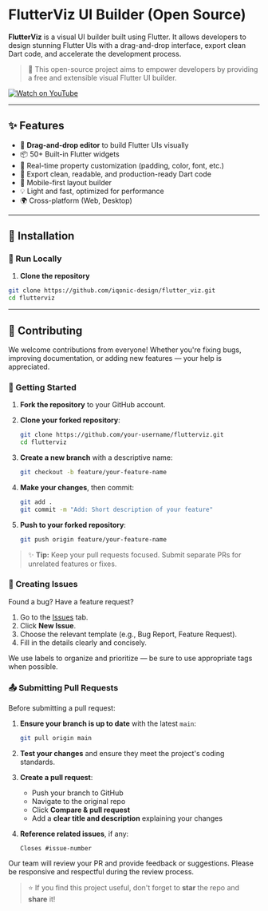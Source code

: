 # FlutterViz UI Builder (Open Source)

**FlutterViz** is a visual UI builder built using Flutter. It allows developers to design stunning Flutter UIs with a drag-and-drop interface, export clean Dart code, and accelerate the development process.

> 🚀 This open-source project aims to empower developers by providing a free and extensible visual Flutter UI builder.

[![Watch on YouTube](https://img.shields.io/badge/Watch%20Demo-YouTube-red?logo=youtube&style=for-the-badge)](https://www.youtube.com/watch?v=CgIGPKeWYB0)

---

## ✨ Features

- 🔧 **Drag-and-drop editor** to build Flutter UIs visually
- 📦 50+ Built-in Flutter widgets
- 🎨 Real-time property customization (padding, color, font, etc.)
- 💾 Export clean, readable, and production-ready Dart code
- 📱 Mobile-first layout builder
- 💡 Light and fast, optimized for performance
- 🌍 Cross-platform (Web, Desktop)

---

## 🔧 Installation

### 🚀 Run Locally

1. **Clone the repository**

```bash
git clone https://github.com/iqonic-design/flutter_viz.git
cd flutterviz

```

---

## 🤝 Contributing

We welcome contributions from everyone! Whether you're fixing bugs, improving documentation, or adding new features — your help is appreciated.

### 📌 Getting Started

1. **Fork the repository** to your GitHub account.

2. **Clone your forked repository**:

    ```bash
    git clone https://github.com/your-username/flutterviz.git
    cd flutterviz
    ```

3. **Create a new branch** with a descriptive name:

    ```bash
    git checkout -b feature/your-feature-name
    ```

4. **Make your changes**, then commit:

    ```bash
    git add .
    git commit -m "Add: Short description of your feature"
    ```

5. **Push to your forked repository**:

    ```bash
    git push origin feature/your-feature-name
    ```

> ✨ **Tip:** Keep your pull requests focused. Submit separate PRs for unrelated features or fixes.

### 🐛 Creating Issues

Found a bug? Have a feature request?

1. Go to the [Issues](https://github.com/your-username/flutterviz/issues) tab.
2. Click **New Issue**.
3. Choose the relevant template (e.g., Bug Report, Feature Request).
4. Fill in the details clearly and concisely.

We use labels to organize and prioritize — be sure to use appropriate tags when possible.

### 📤 Submitting Pull Requests

Before submitting a pull request:

1. **Ensure your branch is up to date** with the latest `main`:

    ```bash
    git pull origin main
    ```

2. **Test your changes** and ensure they meet the project's coding standards.
3. **Create a pull request**:
    * Push your branch to GitHub
    * Navigate to the original repo
    * Click **Compare & pull request**
    * Add a **clear title and description** explaining your changes
4. **Reference related issues**, if any:

    ```
    Closes #issue-number
    ```

Our team will review your PR and provide feedback or suggestions. Please be responsive and respectful during the review process.

> ⭐ If you find this project useful, don't forget to **star** the repo and **share** it!
